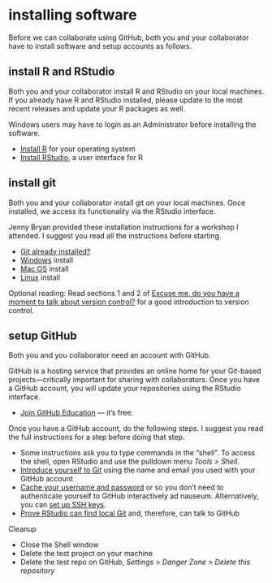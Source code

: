 installing software
================

Before we can collaborate using GitHub, both you and your collaborator
have to install software and setup accounts as follows.

## install R and RStudio

Both you and your collaborator install R and RStudio on your local
machines. If you already have R and RStudio installed, please update to
the most recent releases and update your R packages as well.

Windows users may have to login as an Administrator before installing
the software.

-   <a href="https://cloud.r-project.org" target="_blank">Install R</a>
    for your operating system  
-   <a href="https://www.rstudio.com/products/rstudio/#Desktop" target="_blank">Install RStudio</a>,
    a user interface for R

## install git

Both you and your collaborator install git on your local machines. Once
installed, we access its functionality via the RStudio interface.

Jenny Bryan provided these installation instructions for a workshop I
attended. I suggest you read all the instructions before starting.

-   [Git already
    installed?](https://happygitwithr.com/install-git.html#git-already-installed)
-   [Windows](https://happygitwithr.com/install-git.html#install-git-windows)
    install
-   [Mac OS](https://happygitwithr.com/install-git.html#macos) install
-   [Linux](https://happygitwithr.com/install-git.html#linux) install

Optional reading: Read sections 1 and 2 of [Excuse me, do you have a
moment to talk about version
control?](https://dx.doi.org/10.7287%2Fpeerj.preprints.3159v2) for a
good introduction to version control.

## setup GitHub

Both you and you collaborator need an account with GitHub.

GitHub is a hosting service that provides an online home for your
Git-based projects—critically important for sharing with collaborators.
Once you have a GitHub account, you will update your repositories using
the RStudio interface.

-   [Join GitHub Education](https://education.github.com/students) —
    it’s free.

Once you have a GitHub account, do the following steps. I suggest you
read the full instructions for a step before doing that step.

-   Some instructions ask you to type commands in the “shell”. To access
    the shell, open RStudio and use the pulldown menu *Tools &gt;
    Shell*.
-   [Introduce yourself to
    Git](http://happygitwithr.com/hello-git.html#hello-git) using the
    name and email you used with your GitHub account
-   [Cache your username and
    password](http://happygitwithr.com/credential-caching.html#credential-caching)
    or so you don’t need to authenticate yourself to GitHub
    interactively ad nauseum. Alternatively, you can [set up SSH
    keys](http://happygitwithr.com/ssh-keys.html#ssh-keys).
-   [Prove RStudio can find local
    Git](http://happygitwithr.com/rstudio-git-github.html#rstudio-git-github)
    and, therefore, can talk to GitHub

Cleanup

-   Close the Shell window
-   Delete the test project on your machine
-   Delete the test repo on GitHub, *Settings &gt; Danger Zone &gt;
    Delete this repository*
